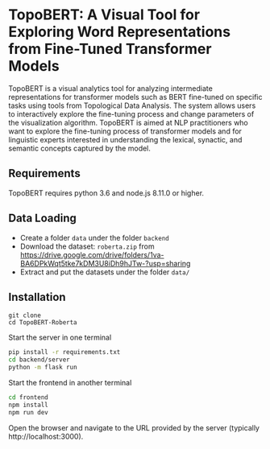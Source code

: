 # TopoBERT: A Visual Tool for Exploring Word Representations from Fine-Tuned Transformer Models

TopoBERT is a visual analytics tool for analyzing intermediate representations for transformer models such as BERT fine-tuned on specific tasks using tools from Topological Data Analysis.
The system allows users to interactively explore the fine-tuning process and change parameters of the visualization algorithm.
TopoBERT is aimed at NLP practitioners who want to explore the fine-tuning process of transformer models and for linguistic experts interested in understanding the lexical, synactic, and semantic concepts captured by the model.

## Requirements
TopoBERT requires python 3.6 and node.js 8.11.0 or higher.

## Data Loading
 * Create a folder ```data``` under the folder ```backend```
 * Download the dataset: ```roberta.zip``` from https://drive.google.com/drive/folders/1va-BA6DPkWqt5tke7kDM3U8iDh9hJTw-?usp=sharing 
 * Extract and put the datasets under the folder  ```data/```

## Installation

```
git clone
cd TopoBERT-Roberta
```


Start the server in one terminal 

```bash
pip install -r requirements.txt
cd backend/server
python -m flask run
```

Start the frontend in another terminal

```bash
cd frontend
npm install
npm run dev
```

Open the browser and navigate to the URL provided by the server (typically http://localhost:3000).

